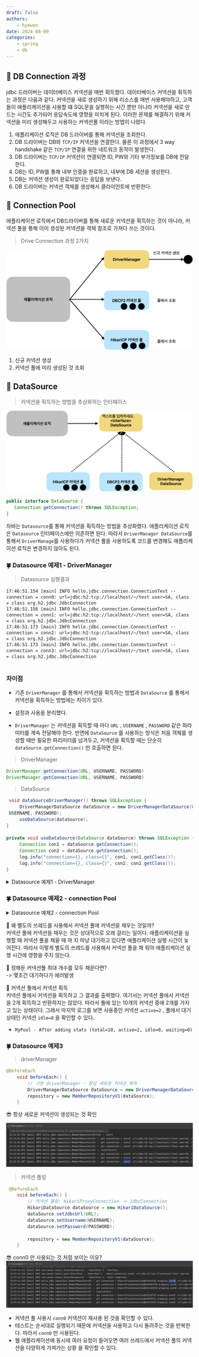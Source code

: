 ```yaml
---
draft: false
authors:
    - hyewon
date: 2024-08-09
categories:
    - spring
    - db
---
```


<!-- more -->

## 📌 DB Connection 과정

jdbc 드라이버는 데이터베이스 커넥션을 매번 획득했다.
데이터베이스 커넥션을 획득하는 과정은 다음과 같다. 커넥션을 새로 생성하기 위해 리소스를 매번 사용해야하고, 고객들이 애플리케이션을 사용할 떄 SQL문을 실행하는 시간 뿐만 아니라 커넥션을 새로 만드는 시간도 추가되어 응답속도에 영향을 미치게 된다. 이러한 문제를 해결하기 위해 커넥션을 미리 생성해두고 사용하는 커넥션풀 이라는 방법이 나왔다.

1. 애플리케이션 로직은 DB 드라이버를 통해 커넥션을 조회한다.
2. DB 드라이버는 DB와 `TCP/IP` 커넥션을 연결한다. 물론 이 과정에서 3 way handshake 같은 `TCP/IP` 연결을 위한 네트워크 동작이 발생한다.
3. DB 드라이버는 `TCP/IP` 커넥션이 연결되면 ID, PW와 기타 부가정보를 DB에 전달한다.
4. DB는 ID, PW를 통해 내부 인증을 완료하고, 내부에 DB 세션을 생성한다.
5. DB는 커넥션 생성이 완료되었다는 응답을 보낸다.
6. DB 드라이버는 커넥션 객체를 생성해서 클라이언트에 반환한다.

## 📌 Connection Pool

애플리케이션 로직에서 DB드라이버를 통해 새로운 커넥션을 획득하는 것이 아니라, 커넥션 풀을 통해 이미 생성된 커넥션을 객체 참조로 가져다 쓰는 것이다.

> Drive Connection 과정 2가지

![alt text](image-6.png)

1. 신규 커넥션 생성
2. 커넥션 풀에 미리 생성된 것 조회

## 📌 DataSource

> 커넥션을 획득하는 방법을 추상화하는 인터페이스

![alt text](image-7.png)

```java
public interface DataSource {
   Connection getConnection() throws SQLException;
}
```

자바는 `Datasource`를 통해 커넥션을 획득하는 방법을 추상화했다. 애플리케이션 로직은 `Datasource` 인터페이스에만 의존하면 된다. 따라서 `DriverManager DataSource`를 통해서 `DriverManage`를 사용하다가 커넥션 풀을 사용하도록 코드를 변경해도 애플리케이션 로직은 변경하지 않아도 된다.

### 🍀 Datasource 예제1 - DriverManager

> Datasource 실행결과

```shell
17:46:51.154 [main] INFO hello.jdbc.connection.ConnectionTest -- connection = conn0: url=jdbc:h2:tcp://localhost/~/test user=SA, class = class org.h2.jdbc.JdbcConnection
17:46:51.156 [main] INFO hello.jdbc.connection.ConnectionTest -- connection = conn1: url=jdbc:h2:tcp://localhost/~/test user=SA, class = class org.h2.jdbc.JdbcConnection
17:46:51.173 [main] INFO hello.jdbc.connection.ConnectionTest -- connection = conn2: url=jdbc:h2:tcp://localhost/~/test user=SA, class = class org.h2.jdbc.JdbcConnection
17:46:51.173 [main] INFO hello.jdbc.connection.ConnectionTest -- connection = conn3: url=jdbc:h2:tcp://localhost/~/test user=SA, class = class org.h2.jdbc.JdbcConnection


```

### 차이점

-   기존 `DriverManager` 를 통해서 커넥션을 획득하는 방법과 `DataSource` 를 통해서 커넥션을 획득하는 방법에는 차이가 있다.
-   설정과 사용을 분리했다.

-   `DriverManager` 는 커넥션을 획득할 때 마다 `URL` , `USERNAME` , `PASSWORD` 같은 파라미터를 계속 전달해야 한다. 반면에 `DataSource` 를 사용하는 방식은 처음 객체를 생성할 때만 필요한 파리미터를 넘겨두고, 커넥션을 획득할 때는 단순히 `dataSource.getConnection()` 만 호출하면 된다.

> DriverManager

```java
DriverManager.getConnection(URL, USERNAME, PASSWORD)
DriverManager.getConnection(URL, USERNAME, PASSWORD)
```

> DataSource

```java
 void dataSourceDriverManager() throws SQLException {
     DriverManagerDataSource dataSource = new DriverManagerDataSource(URL,
 USERNAME, PASSWORD);
     useDataSource(dataSource);
}

private void useDataSource(DataSource dataSource) throws SQLException {
     Connection con1 = dataSource.getConnection();
     Connection con2 = dataSource.getConnection();
     log.info("connection={}, class={}", con1, con1.getClass());
     log.info("connection={}, class={}", con2, con2.getClass());
}
```

<details>
<summary>Datasource 예제1 - DriverManager</summary>

```java
package hello.jdbc.connection;

import lombok.extern.slf4j.Slf4j;

import java.sql.Connection;
import java.sql.DriverManager;
import java.sql.SQLException;

import static hello.jdbc.connection.ConnectionConst.*;

@Slf4j
public class DBConnectionUtil {

    public static Connection getConnection() {

        try {
            // 이 커넥션을 DB가 바뀐다고 해서 바꿀 필요가 없다. Connection이 JDBC 표준 인터페이스이기
            Connection connection = DriverManager.getConnection(URL, USERNAME, PASSWORD);
            log.info("get Connection = {}, class = {}",connection , connection.getClass());
            return  connection;
        } catch (SQLException e) {
            throw new IllegalStateException(e);
        }

    }

}

```

```java
package hello.jdbc.connection;

import lombok.extern.slf4j.Slf4j;
import org.junit.jupiter.api.Test;
import org.springframework.jdbc.datasource DriverManagerDataSource;

import javax.sql.DataSource;
import java.sql.Connection;
import java.sql.DriverManager;
import java.sql.SQLException;

import static hello.jdbc.connection.ConnectionConst.*;

@Slf4j
public class ConnectionTest {
    @Test
    void driveManager() throws SQLException {
        Connection con1 = DriverManager.getConnection(URL, USERNAME, PASSWORD);
        Connection con2 = DriverManager.getConnection(URL, USERNAME, PASSWORD);
        log.info("connection = {}, class = {}", con1, con1.getClass());
        log.info("connection = {}, class = {}", con2, con2.getClass());
    }

    @Test
    void dataSourceDriverManager() throws SQLException {
        //DriverManagerDataSource - 항상 새로운 커넥션 획득
        DriverManagerDataSource datasource = new DriverManagerDataSource(URL, USERNAME, PASSWORD);
        useDataSource(datasource);
    }

    private void useDataSource(DataSource dataSource) throws SQLException {

        Connection con1 = dataSource.getConnection();
        Connection con2 = dataSource.getConnection();
        log.info("connection = {}, class = {}", con1, con1.getClass());
        log.info("connection = {}, class = {}", con2, con2.getClass());
    }
}


```

</details>

### 🍀 Datasource 예제2 - connection Pool

<details>
<summary>Datasource 예제2 - connection Pool</summary>

```java
package hello.jdbc.connection;

import com.zaxxer.hikari.HikariDataSource;
import lombok.extern.slf4j.Slf4j;
import org.junit.jupiter.api.Test;
import org.springframework.jdbc.datasource.DriverManagerDataSource;

import javax.sql.DataSource;
import java.sql.Connection;
import java.sql.DriverManager;
import java.sql.SQLException;

import static hello.jdbc.connection.ConnectionConst.*;

@Slf4j
public class ConnectionTest {
    @Test
    void driveManager() throws SQLException {
        Connection con1 = DriverManager.getConnection(URL, USERNAME, PASSWORD);
        Connection con2 = DriverManager.getConnection(URL, USERNAME, PASSWORD);
        log.info("connection = {}, class = {}", con1, con1.getClass());
        log.info("connection = {}, class = {}", con2, con2.getClass());
    }

    @Test
    void dataSourceDriverManager() throws SQLException {
        //DriverManagerDataSource - 항상 새로운 커넥션 획득
        DriverManagerDataSource datasource = new DriverManagerDataSource(URL, USERNAME, PASSWORD);
        useDataSource(datasource);
    }

    @Test
    void dataSourceConnectionPool() throws SQLException, InterruptedException {
        // 커넥션 풀링
        HikariDataSource dataSource = new HikariDataSource();
        dataSource.setJdbcUrl(URL);
        dataSource.setUsername(USERNAME);
        dataSource.setPassword(PASSWORD);
        dataSource.setPoolName("MyPool");
        dataSource.setMaximumPoolSize(10);

        useDataSource(dataSource);
        Thread.sleep(1000);

    }
    private void useDataSource(DataSource dataSource) throws SQLException {

        Connection con1 = dataSource.getConnection();
        Connection con2 = dataSource.getConnection();
        log.info("connection = {}, class = {}", con1, con1.getClass());
        log.info("connection = {}, class = {}", con2, con2.getClass());
    }
}
```

</details>

🤔 왜 별도의 쓰레드를 사용해서 커넥션 풀에 커넥션을 채우는 것일까?  
커넥션 풀에 커넥션을 채우는 것은 상대적으로 오래 걸리는 일이다. 애플리케이션을 실행할 때 커넥션 풀을 채울 때 까 지 마냥 대기하고 있다면 애플리케이션 실행 시간이 늦어진다. 따라서 이렇게 별도의 쓰레드를 사용해서 커넥션 풀을 채 워야 애플리케이션 실행 시간에 영향을 주지 않는다.

🤔 정해둔 커넥션풀 최대 개수를 모두 채운다면?  
-> 몇초간 대기하다가 에러발생

🤔 커넥션 풀에서 커넥션 획득  
커넥션 풀에서 커넥션을 획득하고 그 결과를 출력했다. 여기서는 커넥션 풀에서 커넥션을 2개 획득하고 반환하지는 않았다. 따라서 풀에 있는 10개의 커넥션 중에 2개를 가지고 있는 상태이다. 그래서 마지막 로그를 보면 사용중인 커넥션
`active=2` , 풀에서 대기 상태인 커넥션 `idle=8` 을 확인할 수 있다.

-   `MyPool - After adding stats (total=10, active=2, idle=8, waiting=0)`

</details>

### 🍀 Datasource 예제3

> driverManager

```java
@BeforeEach
    void beforeEach() {
        // 기본 driverManager - 항상 새로운 커넥션 획득
        DriverManagerDataSource dataSource = new DriverManagerDataSource(URL, USERNAME, PASSWORD);
        repository = new MemberRepositoryV1(dataSource);
    }
```

😎 항상 새로운 커넥션이 생성되는 것 확인

![alt text](image-9.png)

> 커넥션 풀링

```java
 @BeforeEach
    void beforeEach() {
        // 커넥션 풀링: HikariProxyConnection -> JdbcConnection
        HikariDataSource dataSource = new HikariDataSource();
        dataSource.setJdbcUrl(URL);
        dataSource.setUsername(USERNAME);
        dataSource.setPassword(PASSWORD);

        repository = new MemberRepositoryV1(dataSource);
    }
```

😎 conn0 만 사용되는 것 처럼 보이는 이유?
![alt text](image-8.png)

-   커넥션 풀 사용시 `conn0` 커넥션이 재사용 된 것을 확인할 수 있다.
-   테스트는 순서대로 실행되기 때문에 커넥션을 사용하고 다시 돌려주는 것을 반복한다. 따라서 `conn0` 만 사용된다.
-   웹 애플리케이션에 동시에 여러 요청이 들어오면 여러 쓰레드에서 커넥션 풀의 커넥션을 다양하게 가져가는 상황 을 확인할 수 있다.
